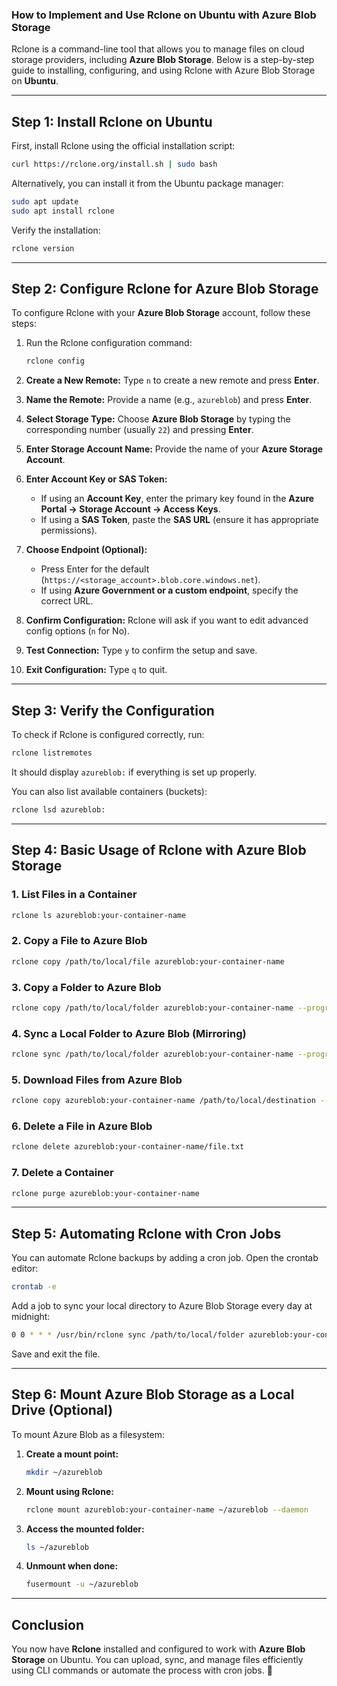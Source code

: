 ### **How to Implement and Use Rclone on Ubuntu with Azure Blob Storage**

Rclone is a command-line tool that allows you to manage files on cloud storage providers, including **Azure Blob Storage**. Below is a step-by-step guide to installing, configuring, and using Rclone with Azure Blob Storage on **Ubuntu**.

---

## **Step 1: Install Rclone on Ubuntu**
First, install Rclone using the official installation script:

```bash
curl https://rclone.org/install.sh | sudo bash
```

Alternatively, you can install it from the Ubuntu package manager:

```bash
sudo apt update
sudo apt install rclone
```

Verify the installation:

```bash
rclone version
```

---

## **Step 2: Configure Rclone for Azure Blob Storage**
To configure Rclone with your **Azure Blob Storage** account, follow these steps:

1. Run the Rclone configuration command:

   ```bash
   rclone config
   ```

2. **Create a New Remote:** Type `n` to create a new remote and press **Enter**.

3. **Name the Remote:** Provide a name (e.g., `azureblob`) and press **Enter**.

4. **Select Storage Type:** Choose **Azure Blob Storage** by typing the corresponding number (usually `22`) and pressing **Enter**.

5. **Enter Storage Account Name:** Provide the name of your **Azure Storage Account**.

6. **Enter Account Key or SAS Token:**
   - If using an **Account Key**, enter the primary key found in the **Azure Portal → Storage Account → Access Keys**.
   - If using a **SAS Token**, paste the **SAS URL** (ensure it has appropriate permissions).

7. **Choose Endpoint (Optional):**
   - Press Enter for the default (`https://<storage_account>.blob.core.windows.net`).
   - If using **Azure Government or a custom endpoint**, specify the correct URL.

8. **Confirm Configuration:** Rclone will ask if you want to edit advanced config options (`n` for No).

9. **Test Connection:** Type `y` to confirm the setup and save.

10. **Exit Configuration:** Type `q` to quit.

---

## **Step 3: Verify the Configuration**
To check if Rclone is configured correctly, run:

```bash
rclone listremotes
```

It should display `azureblob:` if everything is set up properly.

You can also list available containers (buckets):

```bash
rclone lsd azureblob:
```

---

## **Step 4: Basic Usage of Rclone with Azure Blob Storage**
### **1. List Files in a Container**
```bash
rclone ls azureblob:your-container-name
```

### **2. Copy a File to Azure Blob**
```bash
rclone copy /path/to/local/file azureblob:your-container-name
```

### **3. Copy a Folder to Azure Blob**
```bash
rclone copy /path/to/local/folder azureblob:your-container-name --progress
```

### **4. Sync a Local Folder to Azure Blob (Mirroring)**
```bash
rclone sync /path/to/local/folder azureblob:your-container-name --progress
```

### **5. Download Files from Azure Blob**
```bash
rclone copy azureblob:your-container-name /path/to/local/destination --progress
```

### **6. Delete a File in Azure Blob**
```bash
rclone delete azureblob:your-container-name/file.txt
```

### **7. Delete a Container**
```bash
rclone purge azureblob:your-container-name
```

---

## **Step 5: Automating Rclone with Cron Jobs**
You can automate Rclone backups by adding a cron job. Open the crontab editor:

```bash
crontab -e
```

Add a job to sync your local directory to Azure Blob Storage every day at midnight:

```bash
0 0 * * * /usr/bin/rclone sync /path/to/local/folder azureblob:your-container-name --log-file /var/log/rclone.log
```

Save and exit the file.

---

## **Step 6: Mount Azure Blob Storage as a Local Drive (Optional)**
To mount Azure Blob as a filesystem:

1. **Create a mount point:**
   ```bash
   mkdir ~/azureblob
   ```

2. **Mount using Rclone:**
   ```bash
   rclone mount azureblob:your-container-name ~/azureblob --daemon
   ```

3. **Access the mounted folder:**
   ```bash
   ls ~/azureblob
   ```

4. **Unmount when done:**
   ```bash
   fusermount -u ~/azureblob
   ```

---

## **Conclusion**
You now have **Rclone** installed and configured to work with **Azure Blob Storage** on Ubuntu. You can upload, sync, and manage files efficiently using CLI commands or automate the process with cron jobs. 🚀
